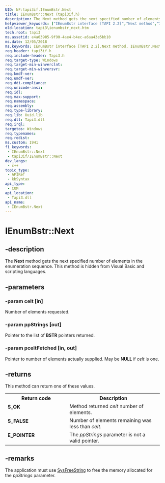 ```yaml
---
UID: NF:tapi3if.IEnumBstr.Next
title: IEnumBstr::Next (tapi3if.h)
description: The Next method gets the next specified number of elements in the enumeration sequence. This method is hidden from Visual Basic and scripting languages.
helpviewer_keywords: ["IEnumBstr interface [TAPI 2.2]","Next method","IEnumBstr.Next","IEnumBstr::Next","Next","Next method [TAPI 2.2]","Next method [TAPI 2.2]","IEnumBstr interface","_tapi3_ienumbstr_next","tapi3.ienumbstr_next","tapi3if/IEnumBstr::Next"]
old-location: tapi3\ienumbstr_next.htm
tech.root: tapi3
ms.assetid: e4a03985-9f90-4ae4-b4ec-a6aa43e5bb10
ms.date: 12/05/2018
ms.keywords: IEnumBstr interface [TAPI 2.2],Next method, IEnumBstr.Next, IEnumBstr::Next, Next, Next method [TAPI 2.2], Next method [TAPI 2.2],IEnumBstr interface, _tapi3_ienumbstr_next, tapi3.ienumbstr_next, tapi3if/IEnumBstr::Next
req.header: tapi3if.h
req.include-header: Tapi3.h
req.target-type: Windows
req.target-min-winverclnt: 
req.target-min-winversvr: 
req.kmdf-ver: 
req.umdf-ver: 
req.ddi-compliance: 
req.unicode-ansi: 
req.idl: 
req.max-support: 
req.namespace: 
req.assembly: 
req.type-library: 
req.lib: Uuid.lib
req.dll: Tapi3.dll
req.irql: 
targetos: Windows
req.typenames: 
req.redist: 
ms.custom: 19H1
f1_keywords:
 - IEnumBstr::Next
 - tapi3if/IEnumBstr::Next
dev_langs:
 - c++
topic_type:
 - APIRef
 - kbSyntax
api_type:
 - COM
api_location:
 - Tapi3.dll
api_name:
 - IEnumBstr.Next
---
```


# IEnumBstr::Next


## -description

The 
<b>Next</b> method gets the next specified number of elements in the enumeration sequence. This method is hidden from Visual Basic and scripting languages.

## -parameters

### -param celt [in]

Number of elements requested.

### -param ppStrings [out]

Pointer to the list of <b>BSTR</b> pointers returned.

### -param pceltFetched [in, out]

Pointer to number of elements actually supplied. May be <b>NULL</b> if <i>celt</i> is one.

## -returns

This method can return one of these values.

<table>
<tr>
<th>Return code</th>
<th>Description</th>
</tr>
<tr>
<td width="40%">
<dl>
<dt><b>S_OK</b></dt>
</dl>
</td>
<td width="60%">
Method returned <i>celt</i> number of elements.

</td>
</tr>
<tr>
<td width="40%">
<dl>
<dt><b>S_FALSE</b></dt>
</dl>
</td>
<td width="60%">
Number of elements remaining was less than <i>celt</i>.

</td>
</tr>
<tr>
<td width="40%">
<dl>
<dt><b>E_POINTER</b></dt>
</dl>
</td>
<td width="60%">
The <i>ppStrings</i> parameter is not a valid pointer.

</td>
</tr>
</table>

## -remarks

The application must use 
<a href="https://docs.microsoft.com/previous-versions/windows/desktop/api/oleauto/nf-oleauto-sysfreestring">SysFreeString</a> to free the memory allocated for the <i>ppStrings</i> parameter.

